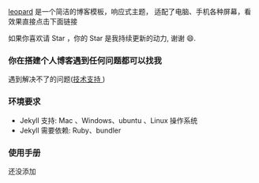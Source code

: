 [leopard](https://leopardpan.cn) 是一个简洁的博客模板，响应式主题， 适配了电脑、手机各种屏幕，看效果直接点击下面链接   

如果你喜欢请 Star ，你的 Star 是我持续更新的动力, 谢谢 😄.

### 你在搭建个人博客遇到任何问题都可以找我

遇到解决不了的问题([技术支持 ](https://geray-zsg.github.io/support/))


### 环境要求

* Jekyll 支持: Mac 、Windows、ubuntu 、Linux 操作系统                     
* Jekyll 需要依赖: Ruby、bundler

### 使用手册

还没添加



